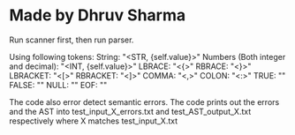 # Made by Dhruv Sharma
Run scanner first, then run parser.

Using following tokens:
	String: "<STR, {self.value}>"
	Numbers (Both integer and decimal): "<INT, {self.value}>"
	LBRACE: "<{>"
	RBRACE: "<}>"
	LBRACKET: "<[>"
	RBRACKET: "<]>"
	COMMA: "<,>"
	COLON: "<:>"
	TRUE: "<true>"
	FALSE: "<false>"
	NULL: "<NULL>"
	EOF: "<EOF>"

The code also error detect semantic errors. The code prints out the errors and the AST into test_input_X_errors.txt and test_AST_output_X.txt respectively where
X matches test_input_X.txt
